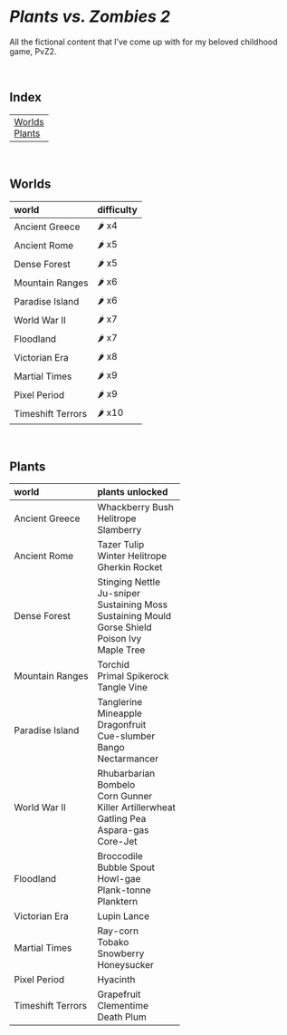 # *Plants vs. Zombies 2*

All the fictional content that I’ve come up with for my beloved childhood game, PvZ2.


<br>


## Index

<table>
  <td>
    <a href="#worlds"> Worlds </a> <br>
    <a href="#plants"> Plants </a>
  </td>
</table>


<br>


## Worlds

| world | difficulty |
| :---- | :--------- |
| Ancient Greece | 🌶️ x4 |
| Ancient Rome | 🌶️ x5 |
| Dense Forest | 🌶️ x5 |
| Mountain Ranges | 🌶️ x6 |
| Paradise Island | 🌶️ x6 |
| World War II | 🌶️ x7 |
| Floodland | 🌶️ x7 |
| Victorian Era | 🌶️ x8 |
| Martial Times | 🌶️ x9 |
| Pixel Period | 🌶️ x9 |
| Timeshift Terrors | 🌶️ x10 |


<br>


## Plants

| world | plants unlocked |
| :---- | :-------------- |
| Ancient Greece | Whackberry Bush <br> Helitrope <br> Slamberry |
| Ancient Rome | Tazer Tulip <br> Winter Helitrope <br> Gherkin Rocket |
| Dense Forest | Stinging Nettle <br> Ju-sniper <br> Sustaining Moss <br> Sustaining Mould <br> Gorse Shield <br> Poison Ivy <br> Maple Tree |
| Mountain Ranges | Torchid <br> Primal Spikerock <br> Tangle Vine |
| Paradise Island | Tanglerine <br> Mineapple <br> Dragonfruit <br> Cue-slumber <br> Bango <br> Nectarmancer |
| World War II | Rhubarbarian <br> Bombelo <br> Corn Gunner <br> Killer Artillerwheat <br> Gatling Pea <br> Aspara-gas <br> Core-Jet |
| Floodland | Broccodile <br> Bubble Spout <br> Howl-gae <br> Plank-tonne <br> Planktern |
| Victorian Era | Lupin Lance |
| Martial Times | Ray-corn <br> Tobako <br> Snowberry <br> Honeysucker |
| Pixel Period | Hyacinth |
| Timeshift Terrors | Grapefruit <br> Clementime <br> Death Plum |
